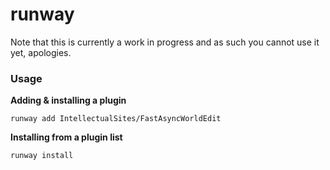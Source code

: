 # runway

Note that this is currently a work in progress and as such you cannot use it yet, apologies.

### Usage

**Adding & installing a plugin**

`
runway add IntellectualSites/FastAsyncWorldEdit
`

**Installing from a plugin list**

`
runway install
`
